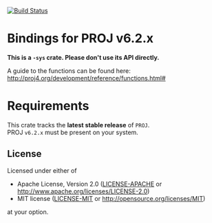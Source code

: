 [![Build Status](https://travis-ci.org/georust/proj-sys.svg?branch=master)](https://travis-ci.org/georust/proj-sys)

# Bindings for PROJ v6.2.x
**This is a `-sys` crate. Please don't use its API directly.**  

A guide to the functions can be found here: http://proj4.org/development/reference/functions.html#

# Requirements
This crate tracks the **latest stable release** of `PROJ`.  
PROJ `v6.2.x` must be present on your system.

## License

Licensed under either of

 * Apache License, Version 2.0 ([LICENSE-APACHE](LICENSE-APACHE) or http://www.apache.org/licenses/LICENSE-2.0)
 * MIT license ([LICENSE-MIT](LICENSE-MIT) or http://opensource.org/licenses/MIT)

at your option.

